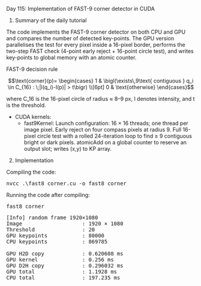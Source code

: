 Day 115: Implementation of FAST-9 corner detector in CUDA

1) Summary of the daily tutorial

The code implements the FAST-9 corner detector on both CPU and GPU and compares the number of detected key-points. The GPU version parallelises the test for every pixel inside a 16-pixel border, performs the two-step FAST check (4-point early reject + 16-point circle test), and writes key-points to global memory with an atomic counter.

FAST-9 decision rule

```math
\text{corner}(p)=
\begin{cases}
1 &
\bigl(\exists\,9\text{ contiguous } q_i \in C_{16} :
\;|I(q_i)-I(p)| > t\bigr) \\[6pt]
0 & \text{otherwise}
\end{cases}
```

where C_16 is the 16-pixel circle of radius ≈ 8–9 px, I denotes intensity, and t is the threshold.

- CUDA kernels:
	- fast9Kernel: Launch configuration: 16 × 16 threads; one thread per image pixel. Early reject on four compass pixels at radius 9. Full 16-pixel circle test with a rolled 24-iteration loop to find ≥ 9 contiguous bright or dark pixels. atomicAdd on a global counter to reserve an output slot; writes (x,y) to KP array.

2) Implementation

Compiling the code:

<pre>nvcc .\fast8_corner.cu -o fast8_corner</pre>

Running the code after compiling:

<pre>fast8_corner</pre>

<pre>[Info] random frame 1920×1080
Image                   : 1920 × 1080
Threshold               : 20
GPU keypoints           : 80000
CPU keypoints           : 869785

GPU H2D copy            : 0.620608 ms
GPU kernel              : 0.256 ms
GPU D2H copy            : 0.296032 ms
GPU total               : 1.1928 ms
CPU total               : 197.235 ms</pre>